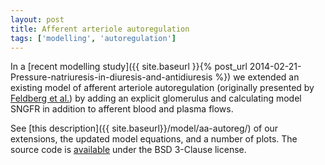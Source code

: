 ```yaml
---
layout: post
title: Afferent arteriole autoregulation
tags: ['modelling', 'autoregulation']
---
```


In a [recent modelling
study]({{ site.baseurl }}{% post_url 2014-02-21-Pressure-natriuresis-in-diuresis-and-antidiuresis %})
we extended an existing model of afferent arteriole autoregulation
(originally presented by
[Feldberg et al.](http://www.ncbi.nlm.nih.gov/pubmed/7485545)) by adding an
explicit glomerulus and calculating model SNGFR in addition to afferent blood
and plasma flows.

See [this description]({{ site.baseurl}}/model/aa-autoreg/) of our
extensions, the updated model equations, and a number of plots.
The source code is [available](https://github.com/robmoss/model-aa-autoreg)
under the BSD 3-Clause license.
